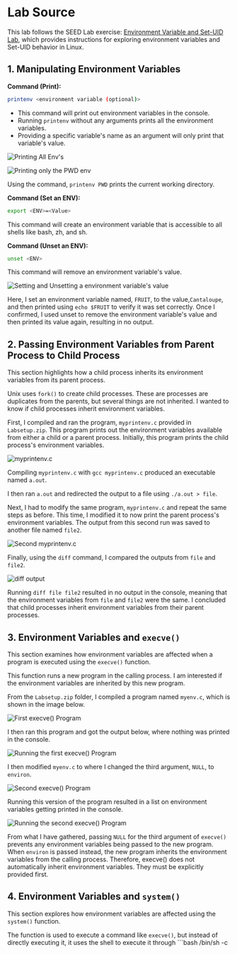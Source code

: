 # Lab Source
This lab follows the SEED Lab exercise: [Environment Variable and Set-UID Lab](https://seedsecuritylabs.org/Labs_20.04/Files/Environment_Variable_and_SetUID/Environment_Variable_and_SetUID.pdf), which provides instructions for exploring environment variables and Set-UID behavior in Linux.

## 1. Manipulating Environment Variables

**Command (Print):**
```bash
printenv <environment variable (optional)>
```

- This command will print out environment variables in the console. 
- Running `printenv` without any arguments prints all the environment variables.
- Providing a specific variable's name as an argument will only print that variable's value.

![Printing All Env's](envimages/envimage1.png)

![Printing only the PWD env](envimages/envimage2.png)

Using the command, `printenv PWD` prints the current working directory.

**Command (Set an ENV):**
```bash
export <ENV>=<Value>
```

This command will create an environment variable that is accessible to all shells like bash, zh, and sh.

**Command (Unset an ENV):**
```bash
unset <ENV>
```

This command will remove an environment variable's value.

![Setting and Unsetting a environment variable's value](envimages/envimage3.png)

Here, I set an environment variable named, `FRUIT`, to the value,`Cantaloupe`, and then printed using `echo $FRUIT` to verify it was set correctly. Once I confirmed, I used unset to remove the environment variable's value and then printed its value again, resulting in no output.

## 2. Passing Environment Variables from Parent Process to Child Process

This section highlights how a child process inherits its environment variables from its parent process. 

Unix uses `fork()` to create child processes. These are processes are duplicates from the parents, but several things are not inherited. I wanted to know if child processes inherit environment variables.

First, I compiled and ran the program, `myprintenv.c` provided in `Labsetup.zip`. This program prints out the environment variables available from either a child or a parent process. Initially, this program prints the child process's environment variables.

![myprintenv.c](envimages/envimage4.png)

Compiling `myprintenv.c` with `gcc myprintenv.c` produced an executable named `a.out`.

I then ran `a.out` and redirected the output to a file using `./a.out > file`. 

Next, I had to modify the same program, `myprintenv.c` and repeat the same steps as before. This time, I modified it to now print the parent process's environment variables. The output from this second run was saved to another file named `file2`.

![Second myprintenv.c](envimages/envimage5.png)

Finally, using the `diff` command, I compared the outputs from `file` and `file2`.

![diff output](envimages/envimage6.png)

Running `diff file file2` resulted in no output in the console, meaning that the environment variables from `file` and `file2` were the same. I concluded that child processes inherit environment variables from their parent processes.

## 3. Environment Variables and `execve()`

This section examines how environment variables are affected when a program is executed using the `execve()` function.

This function runs a new program in the calling process. I am interested if the environment variables are inherited by this new program.

From the `Labsetup.zip` folder, I compiled a program named `myenv.c`, which is shown in the image below. 

![First execve() Program](envimages/envimage7.png)

I then ran this program and got the output below, where nothing was printed in the console.

![Running the first execve() Program](envimages/envimage8.png)

I then modified `myenv.c` to where I changed the third argument, `NULL`, to `environ`.

![Second execve() Program](envimages/envimage9.png)

Running this version of the program resulted in a list on environment variables getting printed in the console.

![Running the second execve() Program](envimages/envimage10.png)

From what I have gathered, passing `NULL` for the third argument of `execve()` prevents any environment variables being passed to the new program. When `environ` is passed instead, the new program inherits the environment variables from the calling process. Therefore, execve() does not automatically inherit environment variables. They must be explicitly provided first.

## 4. Environment Variables and `system()`

This section explores how environment variables are affected using the `system()` function.

The function is used to execute a command like `execve()`, but instead of directly executing it, it uses the shell to execute it through ```bash
/bin/sh -c <command>
```.




